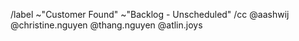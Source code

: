 
/label ~"Customer Found" ~"Backlog - Unscheduled"
/cc @aashwij @christine.nguyen @thang.nguyen @atlin.joys
